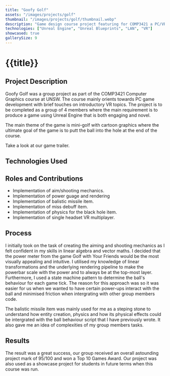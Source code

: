 ```yaml
---
title: "Goofy Golf"
assets: "/images/projects/golf"
thumbnail: "/images/projects/golf/thumbnail.webp"
description: "Game design course project featuring for COMP3421 a PC/VR compatible golf game that won top 10 games award."
technologies: ["Unreal Engine", "Unreal Blueprints", "LAN", "VR"]
showcased: true
gallerySize: 9
---
```


# {{title}}

## Project Description

Goofy Golf was a group project as part of the COMP3421 Computer Graphics course at UNSW. The course mainly orients towards PC game development with brief touches on introductory VR topics. The project is to be completed as a group of 4 members where the main requirement is to produce a game using Unreal Engine that is both engaging and novel.

The main theme of the game is mini-golf with cartoon graphics where the ultimate goal of the game is to putt the ball into the hole at the end of the course.

Take a look at our game trailer.
<youtube-embed src="https://www.youtube.com/embed/HQY2wXwpHYU" title="Goofy Golf"></youtube-embed>

## Technologies Used

<BlogTechnologies :tags="technologies"></BlogTechnologies>

## Roles and Contributions

- Implementation of aim/shooting mechanics.
- Implementation of power guage and rendering
- Implementation of balistic missile item.
- Implementation of miss debuff item.
- Implementation of physics for the black hole item.
- Implementation of single headset VR multiplayer.

## Process

I initially took on the task of creating the aiming and shooting mechanics as I felt confident in my skills in linear algebra and vector maths. I decided that the power meter from the game Golf with Your Friends would be the most visually appealing and intuitive. I utilised my knowledge of linear transformations and the underlying rendering pipeline to make the powerbar scale with the power and to always be at the top-most layer. Furthermore, I used a state machine pattern to determine the ball's behaviour for each game tick. The reason for this approach was so it was easier for us when we wanted to have certain power-ups interact with the ball and minimised friction when intergrating with other group members code.

The balistic missile item was mainly used for me as a steping stone to understand how entity creation, physics and how its physical effects could be intergrated with the ball behaviour script that I have previously wrote. It also gave me an idea of complexities of my group members tasks.

## Results

The result was a great success, our group received an overall astounding project mark of 95/100 and won a Top 10 Games Award. Our project was also used as a showcase project for students in future terms when this course was run.

<blog-img src="/images/projects/golf/Award.png" alt="award for winning top 10 games award"></blog-img>
